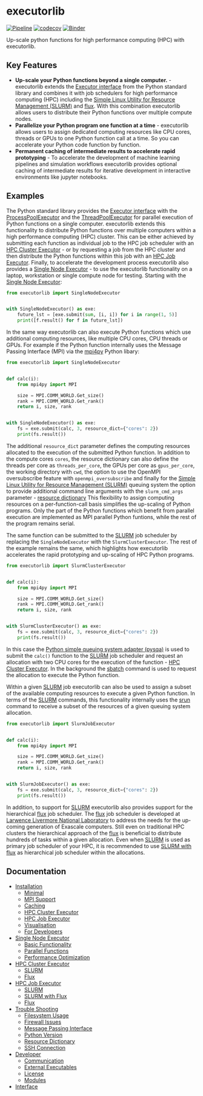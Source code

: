 # executorlib
[![Pipeline](https://github.com/pyiron/executorlib/actions/workflows/pipeline.yml/badge.svg)](https://github.com/pyiron/executorlib/actions/workflows/pipeline.yml)
[![codecov](https://codecov.io/gh/pyiron/executorlib/graph/badge.svg?token=KFIO3R08H3)](https://codecov.io/gh/pyiron/executorlib)
[![Binder](https://mybinder.org/badge_logo.svg)](https://mybinder.org/v2/gh/pyiron/executorlib/HEAD?labpath=notebooks%2Fexamples.ipynb)

Up-scale python functions for high performance computing (HPC) with executorlib. 

## Key Features
* **Up-scale your Python functions beyond a single computer.** - executorlib extends the [Executor interface](https://docs.python.org/3/library/concurrent.futures.html#executor-objects)
  from the Python standard library and combines it with job schedulers for high performance computing (HPC) including 
  the [Simple Linux Utility for Resource Management (SLURM)](https://slurm.schedmd.com) and [flux](http://flux-framework.org). 
  With this combination executorlib allows users to distribute their Python functions over multiple compute nodes.
* **Parallelize your Python program one function at a time** - executorlib allows users to assign dedicated computing
  resources like CPU cores, threads or GPUs to one Python function call at a time. So you can accelerate your Python 
  code function by function.
* **Permanent caching of intermediate results to accelerate rapid prototyping** - To accelerate the development of 
  machine learning pipelines and simulation workflows executorlib provides optional caching of intermediate results for 
  iterative development in interactive environments like jupyter notebooks.

## Examples
The Python standard library provides the [Executor interface](https://docs.python.org/3/library/concurrent.futures.html#executor-objects)
with the [ProcessPoolExecutor](https://docs.python.org/3/library/concurrent.futures.html#processpoolexecutor) and the 
[ThreadPoolExecutor](https://docs.python.org/3/library/concurrent.futures.html#threadpoolexecutor) for parallel 
execution of Python functions on a single computer. executorlib extends this functionality to distribute Python 
functions over multiple computers within a high performance computing (HPC) cluster. This can be either achieved by 
submitting each function as individual job to the HPC job scheduler with an [HPC Cluster Executor](https://executorlib.readthedocs.io/en/latest/2-hpc-cluster.html) - 
or by requesting a job from the HPC cluster and then distribute the Python functions within this job with an
[HPC Job Executor](https://executorlib.readthedocs.io/en/latest/3-hpc-job.html). Finally, to accelerate the 
development process executorlib also provides a [Single Node Executor](https://executorlib.readthedocs.io/en/latest/1-single-node.html) - 
to use the executorlib functionality on a laptop, workstation or single compute node for testing. Starting with the 
[Single Node Executor](https://executorlib.readthedocs.io/en/latest/1-single-node.html):
```python
from executorlib import SingleNodeExecutor


with SingleNodeExecutor() as exe:
    future_lst = [exe.submit(sum, [i, i]) for i in range(1, 5)]
    print([f.result() for f in future_lst])
```
In the same way executorlib can also execute Python functions which use additional computing resources, like multiple 
CPU cores, CPU threads or GPUs. For example if the Python function internally uses the Message Passing Interface (MPI) 
via the [mpi4py](https://mpi4py.readthedocs.io) Python libary: 
```python
from executorlib import SingleNodeExecutor


def calc(i):
    from mpi4py import MPI

    size = MPI.COMM_WORLD.Get_size()
    rank = MPI.COMM_WORLD.Get_rank()
    return i, size, rank


with SingleNodeExecutor() as exe:
    fs = exe.submit(calc, 3, resource_dict={"cores": 2})
    print(fs.result())
```
The additional `resource_dict` parameter defines the computing resources allocated to the execution of the submitted 
Python function. In addition to the compute cores `cores`, the resource dictionary can also define the threads per core
as `threads_per_core`, the GPUs per core as `gpus_per_core`, the working directory with `cwd`, the option to use the
OpenMPI oversubscribe feature with `openmpi_oversubscribe` and finally for the [Simple Linux Utility for Resource 
Management (SLURM)](https://slurm.schedmd.com) queuing system the option to provide additional command line arguments 
with the `slurm_cmd_args` parameter - [resource dictionary](https://executorlib.readthedocs.io/en/latest/trouble_shooting.html#resource-dictionary)
This flexibility to assign computing resources on a per-function-call basis simplifies the up-scaling of Python programs.
Only the part of the Python functions which benefit from parallel execution are implemented as MPI parallel Python 
funtions, while the rest of the program remains serial. 

The same function can be submitted to the [SLURM](https://slurm.schedmd.com) job scheduler by replacing the 
`SingleNodeExecutor` with the `SlurmClusterExecutor`.  The rest of the example remains the same, which highlights how 
executorlib accelerates the rapid prototyping and up-scaling of HPC Python programs. 
```python
from executorlib import SlurmClusterExecutor


def calc(i):
    from mpi4py import MPI

    size = MPI.COMM_WORLD.Get_size()
    rank = MPI.COMM_WORLD.Get_rank()
    return i, size, rank


with SlurmClusterExecutor() as exe:
    fs = exe.submit(calc, 3, resource_dict={"cores": 2})
    print(fs.result())
```
In this case the [Python simple queuing system adapter (pysqa)](https://pysqa.readthedocs.io) is used to submit the 
`calc()` function to the [SLURM](https://slurm.schedmd.com) job scheduler and request an allocation with two CPU cores 
for the execution of the function - [HPC Cluster Executor](https://executorlib.readthedocs.io/en/latest/2-hpc-cluster.html). In the background the [sbatch](https://slurm.schedmd.com/sbatch.html) 
command is used to request the allocation to execute the Python function. 

Within a given [SLURM](https://slurm.schedmd.com) job executorlib can also be used to assign a subset of the 
available computing resources to execute a given Python function. In terms of the [SLURM](https://slurm.schedmd.com) 
commands, this functionality internally uses the [srun](https://slurm.schedmd.com/srun.html) command to receive a subset
of the resources of a given queuing system allocation. 
```python
from executorlib import SlurmJobExecutor


def calc(i):
    from mpi4py import MPI

    size = MPI.COMM_WORLD.Get_size()
    rank = MPI.COMM_WORLD.Get_rank()
    return i, size, rank


with SlurmJobExecutor() as exe:
    fs = exe.submit(calc, 3, resource_dict={"cores": 2})
    print(fs.result())
```
In addition, to support for [SLURM](https://slurm.schedmd.com) executorlib also provides support for the hierarchical 
[flux](http://flux-framework.org) job scheduler. The [flux](http://flux-framework.org) job scheduler is developed at 
[Larwence Livermore National Laboratory](https://computing.llnl.gov/projects/flux-building-framework-resource-management)
to address the needs for the up-coming generation of Exascale computers. Still even on traditional HPC clusters the 
hierarchical approach of the [flux](http://flux-framework.org) is beneficial to distribute hundreds of tasks within a
given allocation. Even when [SLURM](https://slurm.schedmd.com) is used as primary job scheduler of your HPC, it is 
recommended to use [SLURM with flux](https://executorlib.readthedocs.io/en/latest/3-hpc-job.html#slurm-with-flux) 
as hierarchical job scheduler within the allocations. 

## Documentation
* [Installation](https://executorlib.readthedocs.io/en/latest/installation.html)
  * [Minimal](https://executorlib.readthedocs.io/en/latest/installation.html#minimal)
  * [MPI Support](https://executorlib.readthedocs.io/en/latest/installation.html#mpi-support)
  * [Caching](https://executorlib.readthedocs.io/en/latest/installation.html#caching)
  * [HPC Cluster Executor](https://executorlib.readthedocs.io/en/latest/installation.html#hpc-cluster-executor)
  * [HPC Job Executor](https://executorlib.readthedocs.io/en/latest/installation.html#hpc-job-executor)
  * [Visualisation](https://executorlib.readthedocs.io/en/latest/installation.html#visualisation)
  * [For Developers](https://executorlib.readthedocs.io/en/latest/installation.html#for-developers)
* [Single Node Executor](https://executorlib.readthedocs.io/en/latest/1-single-node.html)
  * [Basic Functionality](https://executorlib.readthedocs.io/en/latest/1-single-node.html#basic-functionality)
  * [Parallel Functions](https://executorlib.readthedocs.io/en/latest/1-single-node.html#parallel-functions)
  * [Performance Optimization](https://executorlib.readthedocs.io/en/latest/1-single-node.html#performance-optimization)
* [HPC Cluster Executor](https://executorlib.readthedocs.io/en/latest/2-hpc-cluster.html)
  * [SLURM](https://executorlib.readthedocs.io/en/latest/2-hpc-cluster.html#slurm)
  * [Flux](https://executorlib.readthedocs.io/en/latest/2-hpc-cluster.html#flux)
* [HPC Job Executor](https://executorlib.readthedocs.io/en/latest/3-hpc-job.html)
  * [SLURM](https://executorlib.readthedocs.io/en/latest/3-hpc-job.html#slurm)
  * [SLURM with Flux](https://executorlib.readthedocs.io/en/latest/3-hpc-job.html#slurm-with-flux)
  * [Flux](https://executorlib.readthedocs.io/en/latest/3-hpc-job.html#flux)
* [Trouble Shooting](https://executorlib.readthedocs.io/en/latest/trouble_shooting.html)
  * [Filesystem Usage](https://executorlib.readthedocs.io/en/latest/trouble_shooting.html#filesystem-usage)
  * [Firewall Issues](https://executorlib.readthedocs.io/en/latest/trouble_shooting.html#firewall-issues)
  * [Message Passing Interface](https://executorlib.readthedocs.io/en/latest/trouble_shooting.html#message-passing-interface)
  * [Python Version](https://executorlib.readthedocs.io/en/latest/trouble_shooting.html#python-version)
  * [Resource Dictionary](https://executorlib.readthedocs.io/en/latest/trouble_shooting.html#resource-dictionary)
  * [SSH Connection](https://executorlib.readthedocs.io/en/latest/trouble_shooting.html#ssh-connection)
* [Developer](https://executorlib.readthedocs.io/en/latest/4-developer.html)
  * [Communication](https://executorlib.readthedocs.io/en/latest/4-developer.html#communication)
  * [External Executables](https://executorlib.readthedocs.io/en/latest/4-developer.html#external-executables)
  * [License](https://executorlib.readthedocs.io/en/latest/4-developer.html#license)
  * [Modules](https://executorlib.readthedocs.io/en/latest/4-developer.html#modules)
* [Interface](https://executorlib.readthedocs.io/en/latest/api.html)
